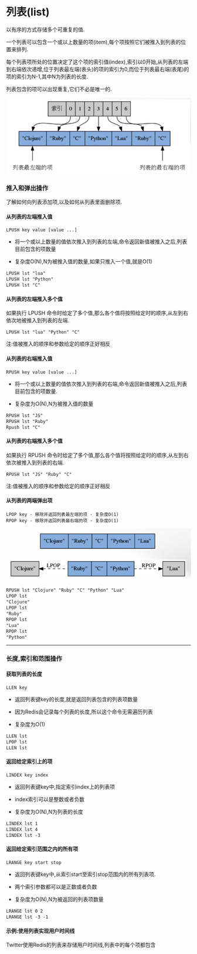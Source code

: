 # 列表\(list\)

以有序的方式存储多个可重复的值.

一个列表可以包含一个或以上数量的项\(item\),每个项按照它们被推入到列表的位置来排列.

每个列表项所处的位置决定了这个项的索引值\(index\),索引以0开始,从列表的左端到右端依次递增,位于列表最左端\(表头\)的项的索引为0,而位于列表最右端\(表尾\)的项的索引为N-1,其中N为列表的长度.

列表包含的项可以出现重复,它们不必是唯一的.

![](/Snip20160712_6.png)

### 推入和弹出操作

了解如何向列表添加项,以及如何从列表里面删除项.

#### 从列表的左端推入值

```
LPUSH key value [value ...]
```

* 将一个或以上数量的值依次推入到列表的左端,命令返回新值被推入之后,列表目前包含的项数量

* 复杂度O\(N\),N为被推入值的数量,如果只推入一个值,就是O\(1\)

```
LPUSH lst "lua"
LPUSH lst "Python"
LPUSH lst "C"
```

#### 从列表的左端推入多个值

如果执行 LPUSH 命令时给定了多个值,那么各个值将按照给定时的顺序,从左到右依次地被推入到列表的左端.

```
LPUSH lst "lua" "Python" "C"
```

注:值被推入的顺序和参数给定的顺序正好相反

#### 从列表的右端推入值

```
RPUSH key value [value ...]
```

* 将一个或以上数量的值依次推入到列表的右端,命令返回新值被推入之后,列表目前包含的项数量.

* 复杂度为O\(N\),N为被推入值的数量

```
RPUSH lst "JS"
RPUSH lst "Ruby"
Rpush lst "C"
```

#### 从列表的右端推入多个值

如果执行 RPUSH 命令时给定了多个值,那么各个值将按照给定时的顺序,从左到右依次被推入到列表的右端.

```
RPUSH lst "JS" "Ruby" "C"
```

注:值被推入的顺序和参数给定的顺序正好相反

#### 从列表的两端弹出项

```
LPOP key - 移除并返回列表最左端的项 - 复杂度O(1)
RPOP key - 移除并返回列表最右端的项 - 复杂度O(1)
```

![](/Snip20160712_7.png)

```
RPUSH lst "Clojure" "Ruby" "C" "Python" "Lua"
LPOP lst
"Clojure"
LPOP lst
"Ruby"
RPOP lst
"Lua"
RPOP lst
"Python"
```

---

### 长度,索引和范围操作

#### 获取列表的长度

```
LLEN key
```

* 返回列表键key的长度,就是返回列表包含的列表项数量

* 因为Redis会记录每个列表的长度,所以这个命令无需遍历列表

* 复杂度为O\(1\)

```
LLEN lst
LPOP lst
LLEN lst
```

#### 返回给定索引上的项

```
LINDEX key index
```

* 返回列表键key中,指定索引index上的列表项

* index索引可以是整数或者负数

* 复杂度为O\(N\),N为列表的长度

```
LINDEX lst 1
LINDEX lst 4
LINDEX lst -3
```

#### 返回给定索引范围之内的所有项

```
LRANGE key start stop
```

* 返回列表键key中,从索引start至索引stop范围内的所有列表项.

* 两个索引参数都可以是正数或者负数

* 复杂度为O\(N\),N为被返回的列表项数量

```
LRANGE lst 0 2
LRANGE lst -3 -1
```

#### 示例:使用列表实现用户时间线

Twitter使用Redis的列表来存储用户时间线,列表中的每个项都包含

